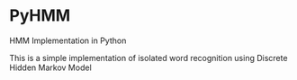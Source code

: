 # PyHMM
HMM Implementation in Python

This is a simple implementation of isolated word recognition using Discrete Hidden Markov Model
